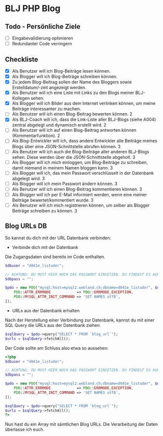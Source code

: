 # BLJ PHP Blog

## Todo - Persönliche Ziele

- [ ] Eingabevalidierung optimieren
- [ ] Redundanter Code verringern

## Checkliste

- [x] Als Benutzer will ich Blog-Beiträge lesen können.
- [x] Als Blogger will ich Blog-Beiträge schreiben können.
- [x] Zu jedem Blog-Beitrag sollen der Name des Bloggers sowie Erstelldatum/-zeit angezeigt werden.
- [x] Als Benutzer will ich eine Liste mit Links zu den Blogs meiner BLJ-Kollegen sehen.
- [x] Als Blogger will ich Bilder aus dem Internet verlinken können, um meine Beiträge interessanter zu machen.
- [ ] Als Benutzer will ich einen Blog-Beitrag bewerten können. 2
- [x] Als BLJ-Coach will ich, dass die Link-Liste aller BLJ-Blogs (siehe A004) zentral abgelegt und dynamisch erstellt wird. 2
- [ ] Als Benutzer will ich auf einen Blog-Beitrag antworten können (Kommentarfunktion). 2
- [ ] Als Blog-Entwickler will ich, dass andere Entwickler alle Beiträge meines Blogs über eine JSON-Schnittstelle abrufen können. 3
- [ ] Als Benutzer will ich auch die Blog-Beiträge aller anderen BLJ-Blogs sehen. Diese werden über die JSON-Schnittstelle abgeholt. 3
- [ ] Als Blogger will ich mich einloggen, um Blog-Beiträge zu schreiben, damit niemand in meinem Namen bloggen kann. 3
- [ ] Als Blogger will ich, das mein Passwort verschlüsselt in der Datenbank abgelegt wird. 3
- [ ] Als Blogger will ich mein Passwort ändern können. 3
- [ ] Als Benutzer will ich einen Blog-Beitrag kommentieren können. 3
- [ ] Als Blogger will ich per E-Mail informiert werden, wenn eine meiner Beiträge bewertet/kommentiert wurde. 3
- [ ] Als Benutzer will ich mich registrieren können, um selber als Blogger Beiträge schreiben zu können. 3

## Blog URLs DB

So kannst du dich mit der URL Datenbank verbinden:

- Verbinde dich mit der Datenbank

Die Zugangsdaten sind bereits im Code enthalten.

```php
$dbuser = "d041e_listuder";

// ACHTUNG: DU MUST HIER NOCH DAS PASSWORT EINSETZEN. DU FINDEST ES AUF DISCORD IM INFO CHANNEL
$dbpass = "";

$pdo = new PDO("mysql:host=mysql2.webland.ch;dbname=d041e_listuder", $dbuser, $dbpass, [
    PDO::ATTR_ERRMODE            => PDO::ERRMODE_EXCEPTION,
    PDO::MYSQL_ATTR_INIT_COMMAND => 'SET NAMES utf8',
]);
```

- URLs aus der Datenbank erhalten

Nach der Herstellung einer Verbindung zur Datenbank, kannst du mit einer SQL Query die URLs aus der Datenbank ziehen.

```php
$sqlQuery = $pdo->query("SELECT * FROM `blog_url`");
$urls = $sqlQuery->fetchAll();
```

Der Code sollte am Schluss also etwa so aussehen:

```php
<?php
$dbuser = "d041e_listuder";

// ACHTUNG: DU MUST HIER NOCH DAS PASSWORT EINSETZEN. DU FINDEST ES AUF DISCORD IM INFO CHANNEL
$dbpass = "";

$pdo = new PDO("mysql:host=mysql2.webland.ch;dbname=d041e_listuder", $dbuser, $dbpass, [
    PDO::ATTR_ERRMODE            => PDO::ERRMODE_EXCEPTION,
    PDO::MYSQL_ATTR_INIT_COMMAND => 'SET NAMES utf8',
]);

$sqlQuery = $pdo->query("SELECT * FROM `blog_url`");
$urls = $sqlQuery->fetchAll();
?>
```

Nun hast du ein Array mit sämtlichen Blog URLs. Die Verarbeitung der Daten überlasse ich euch.
